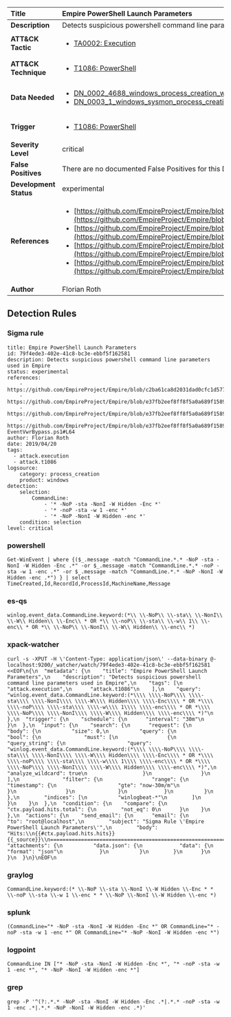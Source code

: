 | Title                    | Empire PowerShell Launch Parameters       |
|:-------------------------|:------------------|
| **Description**          | Detects suspicious powershell command line parameters used in Empire |
| **ATT&amp;CK Tactic**    |  <ul><li>[TA0002: Execution](https://attack.mitre.org/tactics/TA0002)</li></ul>  |
| **ATT&amp;CK Technique** | <ul><li>[T1086: PowerShell](https://attack.mitre.org/techniques/T1086)</li></ul>  |
| **Data Needed**          | <ul><li>[DN_0002_4688_windows_process_creation_with_commandline](../Data_Needed/DN_0002_4688_windows_process_creation_with_commandline.md)</li><li>[DN_0003_1_windows_sysmon_process_creation](../Data_Needed/DN_0003_1_windows_sysmon_process_creation.md)</li></ul>  |
| **Trigger**              | <ul><li>[T1086: PowerShell](../Triggers/T1086.md)</li></ul>  |
| **Severity Level**       | critical |
| **False Positives**      |  There are no documented False Positives for this Detection Rule yet  |
| **Development Status**   | experimental |
| **References**           | <ul><li>[https://github.com/EmpireProject/Empire/blob/c2ba61ca8d2031dad0cfc1d5770ba723e8b710db/lib/common/helpers.py#L165](https://github.com/EmpireProject/Empire/blob/c2ba61ca8d2031dad0cfc1d5770ba723e8b710db/lib/common/helpers.py#L165)</li><li>[https://github.com/EmpireProject/Empire/blob/e37fb2eef8ff8f5a0a689f1589f424906fe13055/lib/modules/powershell/persistence/powerbreach/deaduser.py#L191](https://github.com/EmpireProject/Empire/blob/e37fb2eef8ff8f5a0a689f1589f424906fe13055/lib/modules/powershell/persistence/powerbreach/deaduser.py#L191)</li><li>[https://github.com/EmpireProject/Empire/blob/e37fb2eef8ff8f5a0a689f1589f424906fe13055/lib/modules/powershell/persistence/powerbreach/resolver.py#L178](https://github.com/EmpireProject/Empire/blob/e37fb2eef8ff8f5a0a689f1589f424906fe13055/lib/modules/powershell/persistence/powerbreach/resolver.py#L178)</li><li>[https://github.com/EmpireProject/Empire/blob/e37fb2eef8ff8f5a0a689f1589f424906fe13055/data/module_source/privesc/Invoke-EventVwrBypass.ps1#L64](https://github.com/EmpireProject/Empire/blob/e37fb2eef8ff8f5a0a689f1589f424906fe13055/data/module_source/privesc/Invoke-EventVwrBypass.ps1#L64)</li></ul>  |
| **Author**               | Florian Roth |


## Detection Rules

### Sigma rule

```
title: Empire PowerShell Launch Parameters
id: 79f4ede3-402e-41c8-bc3e-ebbf5f162581
description: Detects suspicious powershell command line parameters used in Empire
status: experimental
references:
    - https://github.com/EmpireProject/Empire/blob/c2ba61ca8d2031dad0cfc1d5770ba723e8b710db/lib/common/helpers.py#L165
    - https://github.com/EmpireProject/Empire/blob/e37fb2eef8ff8f5a0a689f1589f424906fe13055/lib/modules/powershell/persistence/powerbreach/deaduser.py#L191
    - https://github.com/EmpireProject/Empire/blob/e37fb2eef8ff8f5a0a689f1589f424906fe13055/lib/modules/powershell/persistence/powerbreach/resolver.py#L178
    - https://github.com/EmpireProject/Empire/blob/e37fb2eef8ff8f5a0a689f1589f424906fe13055/data/module_source/privesc/Invoke-EventVwrBypass.ps1#L64
author: Florian Roth
date: 2019/04/20
tags:
  - attack.execution
  - attack.t1086
logsource:
    category: process_creation
    product: windows
detection:
    selection:
        CommandLine:
            - '* -NoP -sta -NonI -W Hidden -Enc *'
            - '* -noP -sta -w 1 -enc *'
            - '* -NoP -NonI -W Hidden -enc *'
    condition: selection
level: critical

```





### powershell
    
```
Get-WinEvent | where {($_.message -match "CommandLine.*.* -NoP -sta -NonI -W Hidden -Enc .*" -or $_.message -match "CommandLine.*.* -noP -sta -w 1 -enc .*" -or $_.message -match "CommandLine.*.* -NoP -NonI -W Hidden -enc .*") } | select TimeCreated,Id,RecordId,ProcessId,MachineName,Message
```


### es-qs
    
```
winlog.event_data.CommandLine.keyword:(*\\ \\-NoP\\ \\-sta\\ \\-NonI\\ \\-W\\ Hidden\\ \\-Enc\\ * OR *\\ \\-noP\\ \\-sta\\ \\-w\\ 1\\ \\-enc\\ * OR *\\ \\-NoP\\ \\-NonI\\ \\-W\\ Hidden\\ \\-enc\\ *)
```


### xpack-watcher
    
```
curl -s -XPUT -H \'Content-Type: application/json\' --data-binary @- localhost:9200/_watcher/watch/79f4ede3-402e-41c8-bc3e-ebbf5f162581 <<EOF\n{\n  "metadata": {\n    "title": "Empire PowerShell Launch Parameters",\n    "description": "Detects suspicious powershell command line parameters used in Empire",\n    "tags": [\n      "attack.execution",\n      "attack.t1086"\n    ],\n    "query": "winlog.event_data.CommandLine.keyword:(*\\\\ \\\\-NoP\\\\ \\\\-sta\\\\ \\\\-NonI\\\\ \\\\-W\\\\ Hidden\\\\ \\\\-Enc\\\\ * OR *\\\\ \\\\-noP\\\\ \\\\-sta\\\\ \\\\-w\\\\ 1\\\\ \\\\-enc\\\\ * OR *\\\\ \\\\-NoP\\\\ \\\\-NonI\\\\ \\\\-W\\\\ Hidden\\\\ \\\\-enc\\\\ *)"\n  },\n  "trigger": {\n    "schedule": {\n      "interval": "30m"\n    }\n  },\n  "input": {\n    "search": {\n      "request": {\n        "body": {\n          "size": 0,\n          "query": {\n            "bool": {\n              "must": [\n                {\n                  "query_string": {\n                    "query": "winlog.event_data.CommandLine.keyword:(*\\\\ \\\\-NoP\\\\ \\\\-sta\\\\ \\\\-NonI\\\\ \\\\-W\\\\ Hidden\\\\ \\\\-Enc\\\\ * OR *\\\\ \\\\-noP\\\\ \\\\-sta\\\\ \\\\-w\\\\ 1\\\\ \\\\-enc\\\\ * OR *\\\\ \\\\-NoP\\\\ \\\\-NonI\\\\ \\\\-W\\\\ Hidden\\\\ \\\\-enc\\\\ *)",\n                    "analyze_wildcard": true\n                  }\n                }\n              ],\n              "filter": {\n                "range": {\n                  "timestamp": {\n                    "gte": "now-30m/m"\n                  }\n                }\n              }\n            }\n          }\n        },\n        "indices": [\n          "winlogbeat-*"\n        ]\n      }\n    }\n  },\n  "condition": {\n    "compare": {\n      "ctx.payload.hits.total": {\n        "not_eq": 0\n      }\n    }\n  },\n  "actions": {\n    "send_email": {\n      "email": {\n        "to": "root@localhost",\n        "subject": "Sigma Rule \'Empire PowerShell Launch Parameters\'",\n        "body": "Hits:\\n{{#ctx.payload.hits.hits}}{{_source}}\\n================================================================================\\n{{/ctx.payload.hits.hits}}",\n        "attachments": {\n          "data.json": {\n            "data": {\n              "format": "json"\n            }\n          }\n        }\n      }\n    }\n  }\n}\nEOF\n
```


### graylog
    
```
CommandLine.keyword:(* \\-NoP \\-sta \\-NonI \\-W Hidden \\-Enc * * \\-noP \\-sta \\-w 1 \\-enc * * \\-NoP \\-NonI \\-W Hidden \\-enc *)
```


### splunk
    
```
(CommandLine="* -NoP -sta -NonI -W Hidden -Enc *" OR CommandLine="* -noP -sta -w 1 -enc *" OR CommandLine="* -NoP -NonI -W Hidden -enc *")
```


### logpoint
    
```
CommandLine IN ["* -NoP -sta -NonI -W Hidden -Enc *", "* -noP -sta -w 1 -enc *", "* -NoP -NonI -W Hidden -enc *"]
```


### grep
    
```
grep -P '^(?:.*.* -NoP -sta -NonI -W Hidden -Enc .*|.*.* -noP -sta -w 1 -enc .*|.*.* -NoP -NonI -W Hidden -enc .*)'
```



